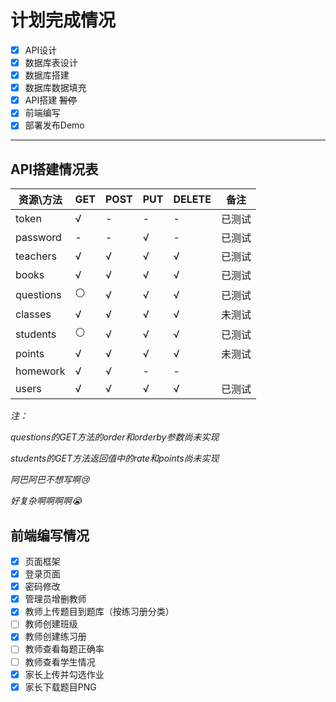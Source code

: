 # 计划完成情况

- [x] API设计
- [x] 数据库表设计
- [x] 数据库搭建
- [x] 数据库数据填充
- [x] API搭建 ~~暂停~~
- [x] 前端编写
- [x] 部署发布Demo

---

## API搭建情况表

| 资源\方法     | GET | POST | PUT | DELETE | 备注  |
| --------- | --- | ---- | --- | ------ | --- |
| token     | √   | -    | -   | -      | 已测试 |
| password  | -   | -    | √   | -      | 已测试 |
| teachers  | √   | √    | √   | √      | 已测试 |
| books     | √   | √    | √   | √      | 已测试 |
| questions | ⚪   | √    | √   | √      | 已测试 |
| classes   | √   | √    | √   | √      | 未测试 |
| students  | ⚪   | √    | √   | √      | 已测试 |
| points    | √   | √    | √   | √      | 未测试 |
| homework  | √   | √    | -   | -      |     |
| users     | √   | √    | √   | √      | 已测试 |

*注：*

*questions的GET方法的order和orderby参数尚未实现*

*students的GET方法返回值中的rate和points尚未实现*

*阿巴阿巴不想写啊😢*

*好复杂啊啊啊啊😭*

## 前端编写情况

- [x] 页面框架
- [x] 登录页面
- [x] 密码修改
- [x] 管理员增删教师
- [x] 教师上传题目到题库（按练习册分类）
- [ ] 教师创建班级
- [x] 教师创建练习册
- [ ] 教师查看每题正确率
- [ ] 教师查看学生情况
- [x] 家长上传并勾选作业
- [x] 家长下载题目PNG
